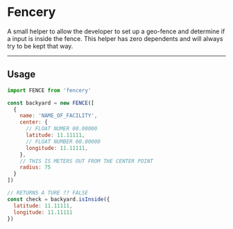# Fencery
A small helper to allow the developer to set up a geo-fence and determine if a input is inside the fence.
This helper has zero dependents and will always try to be kept that way. 
***
## Usage
```javascript
import FENCE from 'fencery'

const backyard = new FENCE([
  {
    name: 'NAME_OF_FACILITY',
    center: {
      // FLOAT NUMER 00.00000
      latitude: 11.11111,
      // FLOAT NUMBER 00.00000
      longitude: 11.11111,
    },
    // THIS IS METERS OUT FROM THE CENTER POINT
    radius: 75
  }
])

// RETURNS A TURE ?? FALSE
const check = backyard.isInside({
  latitude: 11.11111,
  longitude: 11.11111
})
```
